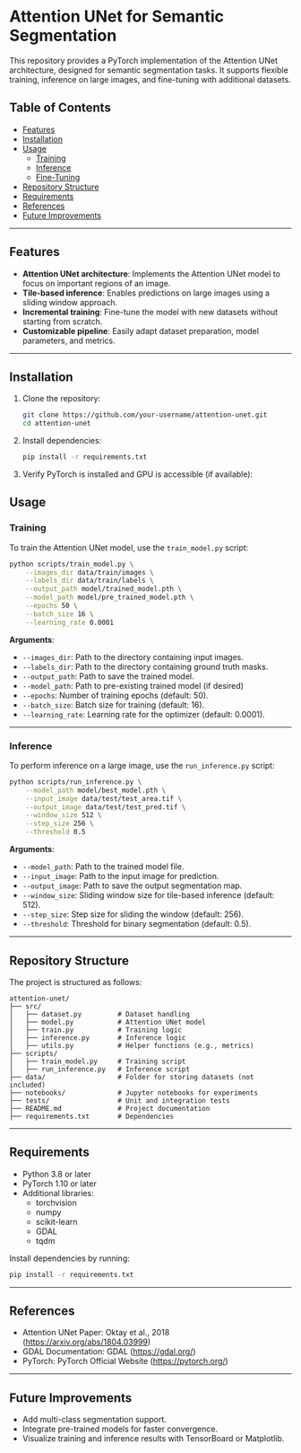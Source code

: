 # Attention UNet for Semantic Segmentation

This repository provides a PyTorch implementation of the Attention UNet architecture, designed for semantic segmentation tasks. It supports flexible training, inference on large images, and fine-tuning with additional datasets.

## Table of Contents
- [Features](#features)
- [Installation](#installation)
- [Usage](#usage)
  - [Training](#training)
  - [Inference](#inference)
  - [Fine-Tuning](#fine-tuning)
- [Repository Structure](#repository-structure)
- [Requirements](#requirements)
- [References](#references)
- [Future Improvements](#future-improvements)

---

## Features
- **Attention UNet architecture**: Implements the Attention UNet model to focus on important regions of an image.
- **Tile-based inference**: Enables predictions on large images using a sliding window approach.
- **Incremental training**: Fine-tune the model with new datasets without starting from scratch.
- **Customizable pipeline**: Easily adapt dataset preparation, model parameters, and metrics.

---

## Installation

1. Clone the repository:
   ```bash
   git clone https://github.com/your-username/attention-unet.git
   cd attention-unet
   ```

2. Install dependencies:

    ```bash
    pip install -r requirements.txt
    ```

3. Verify PyTorch is installed and GPU is accessible (if available):

## Usage

### Training
To train the Attention UNet model, use the `train_model.py` script:

```bash
python scripts/train_model.py \
    --images_dir data/train/images \
    --labels_dir data/train/labels \
    --output_path model/trained_model.pth \
    --model_path model/pre_trained_model.pth \
    --epochs 50 \
    --batch_size 16 \
    --learning_rate 0.0001
```

**Arguments**:
- `--images_dir`: Path to the directory containing input images.
- `--labels_dir`: Path to the directory containing ground truth masks.
- `--output_path`: Path to save the trained model.
- `--model_path`: Path to pre-existing trained model (if desired)
- `--epochs`: Number of training epochs (default: 50).
- `--batch_size`: Batch size for training (default: 16).
- `--learning_rate`: Learning rate for the optimizer (default: 0.0001).

---

### Inference
To perform inference on a large image, use the `run_inference.py` script:

```bash
python scripts/run_inference.py \
    --model_path model/best_model.pth \
    --input_image data/test/test_area.tif \
    --output_image data/test/test_pred.tif \
    --window_size 512 \
    --step_size 256 \
    --threshold 0.5
```

**Arguments**:
- `--model_path`: Path to the trained model file.
- `--input_image`: Path to the input image for prediction.
- `--output_image`: Path to save the output segmentation map.
- `--window_size`: Sliding window size for tile-based inference (default: 512).
- `--step_size`: Step size for sliding the window (default: 256).
- `--threshold`: Threshold for binary segmentation (default: 0.5).

---

## Repository Structure

The project is structured as follows:

```
attention-unet/
├── src/
│   ├── dataset.py         # Dataset handling
│   ├── model.py           # Attention UNet model
│   ├── train.py           # Training logic
│   ├── inference.py       # Inference logic
│   ├── utils.py           # Helper functions (e.g., metrics)
├── scripts/
│   ├── train_model.py     # Training script
│   ├── run_inference.py   # Inference script
├── data/                  # Folder for storing datasets (not included)
├── notebooks/             # Jupyter notebooks for experiments
├── tests/                 # Unit and integration tests
├── README.md              # Project documentation
├── requirements.txt       # Dependencies
```

---

## Requirements

- Python 3.8 or later
- PyTorch 1.10 or later
- Additional libraries:
  - torchvision
  - numpy
  - scikit-learn
  - GDAL
  - tqdm

Install dependencies by running:

```bash
pip install -r requirements.txt
```

---

## References

- Attention UNet Paper: Oktay et al., 2018 (https://arxiv.org/abs/1804.03999)
- GDAL Documentation: GDAL (https://gdal.org/)
- PyTorch: PyTorch Official Website (https://pytorch.org/)

---

## Future Improvements

- Add multi-class segmentation support.
- Integrate pre-trained models for faster convergence.
- Visualize training and inference results with TensorBoard or Matplotlib.